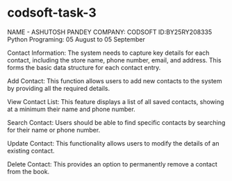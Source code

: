# codsoft-task-3
NAME - ASHUTOSH PANDEY    COMPANY: CODSOFT ID:BY25RY208335 Python Programing: 05 August to 05 September 

Contact Information: The system needs to capture key details for each contact, including the store name, phone number, email, and address. This forms the basic data structure for each contact entry.

Add Contact: This function allows users to add new contacts to the system by providing all the required details.

View Contact List: This feature displays a list of all saved contacts, showing at a minimum their name and phone number.

Search Contact: Users should be able to find specific contacts by searching for their name or phone number.

Update Contact: This functionality allows users to modify the details of an existing contact.

Delete Contact: This provides an option to permanently remove a contact from the book.

